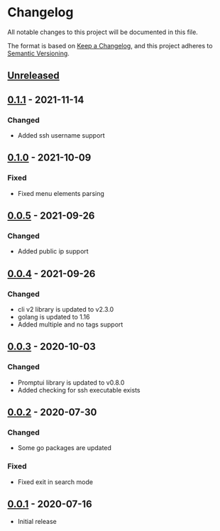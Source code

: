 # Changelog

All notable changes to this project will be documented in this file.

The format is based on [Keep a Changelog](https://keepachangelog.com/en/1.0.0/),
and this project adheres to [Semantic Versioning](https://semver.org/spec/v2.0.0.html).

## [Unreleased]

## [0.1.1] - 2021-11-14

### Changed
- Added ssh username support

## [0.1.0] - 2021-10-09

### Fixed
- Fixed menu elements parsing

## [0.0.5] - 2021-09-26

### Changed
- Added public ip support

## [0.0.4] - 2021-09-26

### Changed
- cli v2 library is updated to v2.3.0
- golang is updated to 1.16
- Added multiple and no tags support

## [0.0.3] - 2020-10-03

### Changed
- Promptui library is updated to v0.8.0
- Added checking for ssh executable exists

## [0.0.2] - 2020-07-30

### Changed
- Some go packages are updated

### Fixed
- Fixed exit in search mode

## [0.0.1] - 2020-07-16

- Initial release

[unreleased]: https://github.com/LuciferInLove/dynamic-sshmenu-aws/compare/v0.1.1...HEAD
[0.1.1]: https://github.com/LuciferInLove/dynamic-sshmenu-aws/compare/v0.1.0...v0.1.1
[0.1.0]: https://github.com/LuciferInLove/dynamic-sshmenu-aws/compare/v0.0.5...v0.1.0
[0.0.5]: https://github.com/LuciferInLove/dynamic-sshmenu-aws/compare/v0.0.4...v0.0.5
[0.0.4]: https://github.com/LuciferInLove/dynamic-sshmenu-aws/compare/v0.0.3...v0.0.4
[0.0.3]: https://github.com/LuciferInLove/dynamic-sshmenu-aws/compare/v0.0.2...v0.0.3
[0.0.2]: https://github.com/LuciferInLove/dynamic-sshmenu-aws/compare/v0.0.1...v0.0.2
[0.0.1]: https://github.com/LuciferInLove/dynamic-sshmenu-aws/releases/tag/v0.0.1
